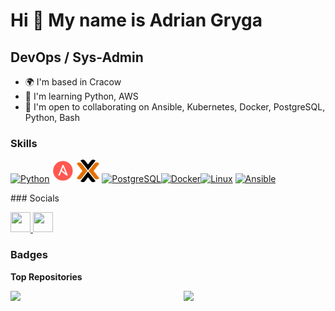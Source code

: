 Hi 👋 My name is Adrian Gryga
=============================

DevOps / Sys-Admin
------------------

*   🌍  I'm based in Cracow
*   🧠  I'm learning Python, AWS
*   🤝  I'm open to collaborating on Ansible, Kubernetes, Docker, PostgreSQL, Python, Bash
### Skills


<p align="left">
<a href="https://www.python.org/" target="_blank" rel="noreferrer"><img src="https://raw.githubusercontent.com/danielcranney/readme-generator/main/public/icons/skills/python-colored.svg" width="36" height="36" alt="Python" /></a>
<a href="https://www.ansible.com/" target="_blank" rel="noreferrer"><img src="https://github.com/NX211/homer-icons/blob/master/png/ansible.png" width="36" height="36" alt="Ansible" /></a>
<a href="https://www.proxmox.com/" target="_blank" rel="noreferrer"><img src="https://github.com/NX211/homer-icons/blob/master/png/proxmox.png" width="36" height="36" alt="Proxmox" /></a>
<a href="https://www.postgresql.org/" target="_blank" rel="noreferrer"><img src="https://raw.githubusercontent.com/danielcranney/readme-generator/main/public/icons/skills/postgresql-colored.svg" width="36" height="36" alt="PostgreSQL" /></a><a href="https://www.docker.com/" target="_blank" rel="noreferrer"><img src="https://raw.githubusercontent.com/danielcranney/readme-generator/main/public/icons/skills/docker-colored.svg" width="36" height="36" alt="Docker" /></a><a href="https://www.linux.org" target="_blank" rel="noreferrer"><img src="https://raw.githubusercontent.com/danielcranney/readme-generator/main/public/icons/skills/linux-colored.svg" width="36" height="36" alt="Linux" /></a>
<a href="https://www.kubernetes.com/" target="_blank" rel="noreferrer"><img src="https://github.com/NX211/homer-icons/blob/master/png/kubernetes.png" width="36" height="36" alt="Ansible" /></a>
</p>
### Socials<p align="left"> <a href="https://www.github.com/giedogie" target="_blank" rel="noreferrer"> <picture> <source media="(prefers-color-scheme: dark)" srcset="https://raw.githubusercontent.com/danielcranney/readme-generator/main/public/icons/socials/github-dark.svg" /> <source media="(prefers-color-scheme: light)" srcset="https://raw.githubusercontent.com/danielcranney/readme-generator/main/public/icons/socials/github.svg" /> <img src="https://raw.githubusercontent.com/danielcranney/readme-generator/main/public/icons/socials/github.svg" width="32" height="32" /> </picture> </a> <a href="https://www.linkedin.com/in/adrian-gryga-983a38277" target="_blank" rel="noreferrer"> <picture> <source media="(prefers-color-scheme: dark)" srcset="https://raw.githubusercontent.com/danielcranney/readme-generator/main/public/icons/socials/linkedin-dark.svg" /> <source media="(prefers-color-scheme: light)" srcset="https://raw.githubusercontent.com/danielcranney/readme-generator/main/public/icons/socials/linkedin.svg" /> <img src="https://raw.githubusercontent.com/danielcranney/readme-generator/main/public/icons/socials/linkedin.svg" width="32" height="32" /> </picture> </a></p>

### Badges

<b>Top Repositories</b>

<div width="100%" align="center"><a href="https://github.com/giedogie/useful-scripts" align="left"><img align="left" width="45%" src="https://github-readme-stats.vercel.app/api/pin/?username=giedogie&repo=useful-scripts&title_color=0891b2&text_color=ffffff&icon_color=0891b2&bg_color=1c1917&hide_border=true&locale=en" /></a><a href="https://github.com/giedogie/ansible-playbooks" align="right"><img align="right" width="45%" src="https://github-readme-stats.vercel.app/api/pin/?username=giedogie&repo=ansible-playbooks&title_color=0891b2&text_color=ffffff&icon_color=0891b2&bg_color=1c1917&hide_border=true&locale=en" /></a></div><br /><br /><br /><br /><br /><br /><br />
